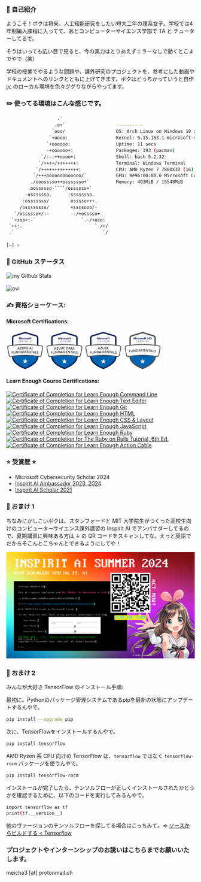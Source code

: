  
### 👋 自己紹介
ようこそ！ボクは将来、人工知能研究をしたい短大二年の理系女子。学校では4年制編入課程に入ってて、あとコンピューターサイエンス学部で TA と チューターしてるで。

そうはいっても広い目で見ると、今の実力はとりあえずエラーなしで動くとこまでやで（笑）

学校の授業でやるような問題や、課外研究のプロジェクトを、参考にした動画やドキュメントへのリンクとともに上げてきます。ボクはどっちかっていうと自作 ㍶ のローカル環境を色々ググりながらやってます。

### ✏️ 使ってる環境はこんな感じです。

```bash
                   -`                    
                  .o+`                   ----------
                 `ooo/                   OS: Arch Linux on Windows 10 x86_64
                `+oooo:                  Kernel: 5.15.153.1-microsoft-standard-WSL2
               `+oooooo:                 Uptime: 11 secs
               -+oooooo+:                Packages: 193 (pacman)
             `/:-:++oooo+:               Shell: bash 5.2.32
            `/++++/+++++++:              Terminal: Windows Terminal
           `/++++++++++++++:             CPU: AMD Ryzen 7 7800X3D (16) @ 4.192GHz
          `/+++ooooooooooooo/`           GPU: 9e96:00:00.0 Microsoft Corporation Basic Render Driver
         ./ooosssso++osssssso+`          Memory: 403MiB / 15548MiB
        .oossssso-````/ossssss+`
       -osssssso.      :ssssssso.
      :osssssss/        osssso+++.
     /ossssssss/        +ssssooo/-
   `/ossssso+/:-        -:/+osssso+-
  `+sso+:-`                 `.-/+oso:
 `++:.                           `-/+/
 .`                                 `/

[~] >
```
### 👾 GitHub ステータス
<img align="center" src="https://github-readme-stats.vercel.app/api?username=meiob&include_all_commits=true&count_private=true&show_icons=true&line_height=20&title_color=2B5BBD&icon_color=1124BB&text_color=A1A1A1&bg_color=0,000000,130F40" alt="my Github Stats"/>\
\
<img src="https://github-readme-stats.vercel.app/api/top-langs?username=meiob&show_icons=true&locale=en&layout=compact&theme=chartreuse-dark" alt="ovi" />

### ✍️ 資格ショーケース:
#### Microsoft Certifications:
<a heref="https://www.credly.com/badges/2a99c938-7d3c-4704-ad65-a74f1e7f0b36/public_url" title="to credly.com"><img src="media/microsoft-certified-azure-ai-fundamentals.png" width="20%" alt="Microsoft Certified: Azure AI Fundamental"></a>
<a heref="https://www.credly.com/badges/6a748ff4-666e-40c8-b42d-f2ce29c592f4/public_url" title="to credly.com"><img src="media/microsoft-certified-azure-data-fundamentals.png" width="20%" alt="Microsoft Certified: Azure Data Fundamentals"></a>
<a heref="https://www.credly.com/badges/b97c8432-e28b-4664-9ecf-0865806b6555/public_url" title="to credly.com"><img src="media/microsoft-certified-azure-fundamentals.png" width="20%" alt="Microsoft Certified: Azure Fundamentals"></a>
<a heref="https://www.credly.com/badges/3b16e1be-dfc7-4903-a315-6b8f618c1e7e/public_url" title="to credly.com"><img src="media/microsoft-365-certified-fundamentals.png" width="20%" alt="Microsoft 365 Certified: Fundamentals"></a>

#### Learn Enough Course Certifications:
<a href="https://www.learnenough.com/certificates/mokubo">
      <img src="https://www.learnenough.com/certificates/mokubo/command-line-tutorial.svg" alt="Certificate of Completion for Learn Enough Command Line"></a><a
      href="https://www.learnenough.com/certificates/mokubo"><img src="https://www.learnenough.com/certificates/mokubo/text-editor-tutorial.svg" alt="Certificate of Completion for Learn Enough Text Editor"></a><a
      href="https://www.learnenough.com/certificates/mokubo"><img src="https://www.learnenough.com/certificates/mokubo/git-tutorial.svg" alt="Certificate of Completion for Learn Enough Git"></a><a
      href="https://www.learnenough.com/certificates/mokubo"><img src="https://www.learnenough.com/certificates/mokubo/html-tutorial.svg" alt="Certificate of Completion for Learn Enough HTML"></a><a
      href="https://www.learnenough.com/certificates/mokubo"><img src="https://www.learnenough.com/certificates/mokubo/css-and-layout-tutorial.svg" alt="Certificate of Completion for Learn Enough CSS &amp; Layout"></a><a
      href="https://www.learnenough.com/certificates/mokubo"><img src="https://www.learnenough.com/certificates/mokubo/javascript-tutorial.svg" alt="Certificate of Completion for Learn Enough JavaScript"></a><a
      href="https://www.learnenough.com/certificates/mokubo"><img src="https://www.learnenough.com/certificates/mokubo/ruby-tutorial.svg" alt="Certificate of Completion for Learn Enough Ruby"></a><a
      href="https://www.learnenough.com/certificates/mokubo"><img src="https://www.learnenough.com/certificates/mokubo/ruby-on-rails-6th-edition-tutorial.svg" alt="Certificate of Completion for The Ruby on Rails Tutorial, 6th Ed."></a><a
      href="https://www.learnenough.com/certificates/mokubo"><img src="https://www.learnenough.com/certificates/mokubo/action-cable-tutorial.svg" alt="Certificate of Completion for Learn Enough Action Cable"></a>
</div>

### ⭐️ 受賞歴 ⭐️
- Microsoft Cybersecurity Scholar 2024
- [Inspirit AI Ambassador 2023, 2024](https://drive.google.com/file/d/1ZOfwV1No3JxjttuH1vWbzPvDZjQrpmEe/view?usp=drive_link)
- [Inspirit AI Scholar 2021](https://drive.google.com/file/d/1CsAs2mqDwshvz4UylhFMeDHZKUN_3FeN/view?usp=drive_link)


### 🍧 おまけ 1
ちなみにかしこいボクは、スタンフォードと MIT 大学院生がつくった高校生向けのコンピューターサイエンス課外講習の Inspirit AI でアンバサダーしてるので、夏期講習に興味ある方は ↓ の QR コードをスキャンしてな。えっと英語でだからそこんとこちゃんとできるようにしてや！

![Inspirit AI Summer 2024 Invite](/media/inspiritai-su24-ai.jpg)

### 🍧 おまけ 2
みんなが大好き TensorFlow のインストール手順:

最初に、Pythonのパッケージ管理システムであるpipを最新の状態にアップデートするんやで。
```bash
pip install --upgrade pip
```
次に、TensorFlowをインストールするんやで。
```bash
pip install tensorflow
```

AMD Ryzen 系 CPU 向けの TensorFlow は、`tensorflow` ではなく `tensorflow-rocm` パッケージを使うんやで。
```bash
pip install tensorflow-rocm
```
インストールが完了したら、テンソルフローが正しくインストールされたかどうかを確認するために、以下のコードを実行してみるんやで。
```bash
import tensorflow as tf
print(tf.__version__)
```

他のヴァージョンのテンソルフローを探してる場合はこっちみて。=> 
[ソースからビルドする < Tensorflow](https://www.tensorflow.org/install/source?hl=ja#gpu)


### プロジェクトやインターンシップのお誘いはこちらまでお願いいたします。
meicha3 [at] protonmail.ch
